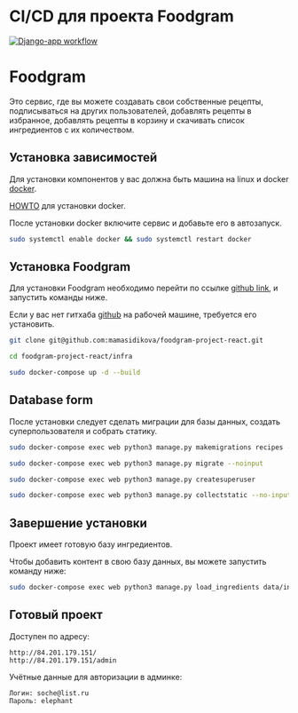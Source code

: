 # CI/CD для проекта Foodgram

[![Django-app workflow](https://github.com/DeffronMax/foodgram-project-react/actions/workflows/main.yml/badge.svg)](https://github.com/DeffronMax/foodgram-project-react/actions/workflows/main.yml)

# Foodgram
Это сервис, где вы можете создавать свои собственные рецепты, подписываться на других пользователей, добавлять рецепты в избранное, добавлять рецепты в корзину и скачивать список ингредиентов с их количеством.

## Установка зависимостей
Для установки компонентов у вас должна быть машина на linux и docker [docker](https://www.docker.com/).

[HOWTO](https://docs.docker.com/engine/install/) для установки docker.

После установки docker включите сервис и добавьте его в автозапуск.

```bash
sudo systemctl enable docker && sudo systemctl restart docker
```

## Установка Foodgram

Для установки Foodgram необходимо перейти по ссылке [github link](https://github.com/mamasidikova/foodgram-project-react), и запустить команды ниже.

Если у вас нет гитхаба [github](https://git-scm.com/book/en/v2/Getting-Started-Installing-Git) на рабочей машине, требуется его установить.

```bash
git clone git@github.com:mamasidikova/foodgram-project-react.git

cd foodgram-project-react/infra

sudo docker-compose up -d --build
```

## Database form

После установки следует сделать миграции для базы данных, создать суперпользователя и собрать статику.

```bash
sudo docker-compose exec web python3 manage.py makemigrations recipes --noinput

sudo docker-compose exec web python3 manage.py migrate --noinput

sudo docker-compose exec web python3 manage.py createsuperuser

sudo docker-compose exec web python3 manage.py collectstatic --no-input
```

## Завершение установки

Проект имеет готовую базу ингредиентов.

Чтобы добавить контент в свою базу данных, вы можете запустить команду ниже:

```bash
sudo docker-compose exec web python3 manage.py load_ingredients data/ingredients.json
```
## Готовый проект

Доступен по адресу: 

```
http://84.201.179.151/
http://84.201.179.151/admin

```
Учётные данные для авторизации в админке:
```
Логин: soche@list.ru
Пароль: elephant
```
